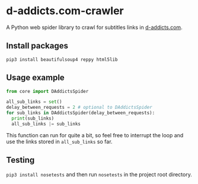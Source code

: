   # d-addicts.com-crawler
A Python web spider library to crawl for subtitles links in [d-addicts.com](https://www.d-addicts.com/).

## Install packages
```
pip3 install beautifulsoup4 reppy html5lib
```

## Usage example
```python
from core import DAddictsSpider

all_sub_links = set()
delay_between_requests = 2 # optional to DAddictsSpider
for sub_links in DAddictsSpider(delay_between_requests):
  print(sub_links)
  all_sub_links |= sub_links
```
This function can run for quite a bit, so feel free to interrupt the loop and use the links stored in `all_sub_links` so far.

## Testing
`pip3 install nosetests` and then run `nosetests` in the project root directory.
